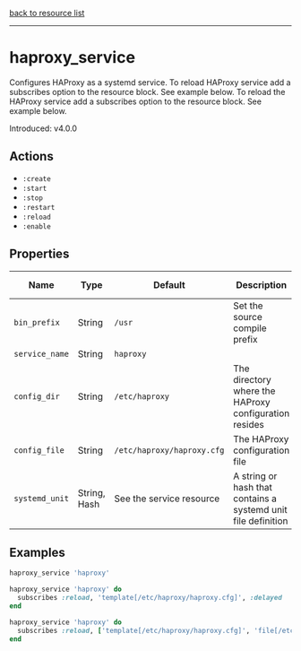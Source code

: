 [back to resource list](https://github.com/sous-chefs/haproxy#resources)

---

# haproxy_service

Configures HAProxy as a systemd service.
To reload HAProxy service add a subscribes option to the resource block. See example below. To reload the HAProxy service add a subscribes option to the resource block. See example below.


Introduced: v4.0.0

## Actions

- `:create`
- `:start`
- `:stop`
- `:restart`
- `:reload`
- `:enable`

## Properties

| Name | Type |  Default | Description | Allowed Values
| -- | -- | -- | -- | -- |
| `bin_prefix` | String | `/usr` | Set the source compile prefix |
| `service_name` | String | `haproxy` |  |
| `config_dir` |  String | `/etc/haproxy` | The directory where the HAProxy configuration resides | Valid directory
| `config_file` |  String | `/etc/haproxy/haproxy.cfg` | The HAProxy configuration file | Valid file name
| `systemd_unit` |  String, Hash | See the service resource | A string or hash that contains a systemd unit file definition |

## Examples

```ruby
haproxy_service 'haproxy'
```

```ruby
haproxy_service 'haproxy' do
  subscribes :reload, 'template[/etc/haproxy/haproxy.cfg]', :delayed
end
```

```ruby
haproxy_service 'haproxy' do
  subscribes :reload, ['template[/etc/haproxy/haproxy.cfg]', 'file[/etc/haproxy/ssl/haproxy.pem]'], :delayed
end
```
